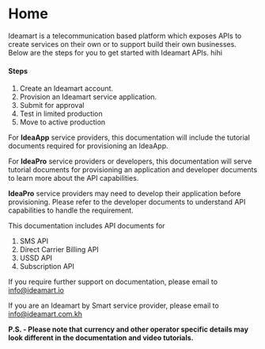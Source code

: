 ﻿# Home

Ideamart is a telecommunication based platform which exposes APIs to create services on their own or to support build their own businesses. Below are the steps for you to get started with Ideamart APIs. hihi

#### Steps

1.  Create an Ideamart account.
2.  Provision an Ideamart service application.
3.  Submit for approval
4.  Test in limited production
5.  Move to active production

For **IdeaApp** service providers, this documentation will include the tutorial documents required for provisioning an IdeaApp.

For **IdeaPro** service providers or developers, this documentation will serve tutorial documents for provisioning an application and developer documents to learn more about the API capabilities.

**IdeaPro** service providers may need to develop their application before provisioning. Please refer to the developer documents to understand API capabilities to handle the requirement.

This documentation includes API documents for

1.  SMS API
2.  Direct Carrier Billing API
3.  USSD API
4.  Subscription API

If you require further support on documentation, please email to info@ideamart.io

If you are an Ideamart by Smart service provider, please email to info@ideamart.com.kh

**P.S. - Please note that currency and other operator specific details may look different in the documentation and video tutorials.**

